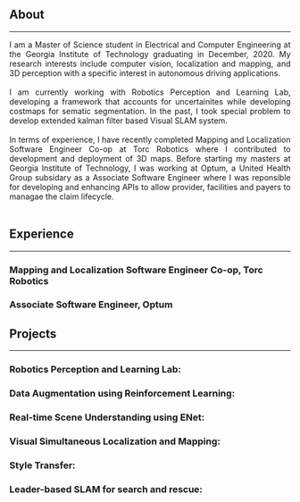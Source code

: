 ## About
---
<div style="text-align: justify"> 

I am a Master of Science student in Electrical and Computer Engineering at the Georgia Institute of Technology graduating in December, 2020. My research interests include computer vision, localization and mapping, and 3D perception with a specific interest in autonomous driving applications. <br><br>
I am currently working with Robotics Perception and Learning Lab, developing a framework that accounts for uncertainites while developing costmaps for sematic segmentation. In the past, I took special problem to develop extended kalman filter based Visual SLAM system.<br><br>
In terms of experience, I have recently completed Mapping and Localization Software Engineer Co-op at Torc Robotics  where I contributed to development and deployment of 3D maps. Before starting my masters at Georgia Institute of Technology, I was working at Optum, a United Health Group subsidary as a Associate Software Engineer where I was reponsible for developing and enhancing APIs to allow provider, facilities and payers to managae the claim lifecycle. <br><br> </div>
<!-- For more information, see my [CV](/pdf/Resume_Anjali_Dhabaria.pdf) -->

## Experience
---

### Mapping and Localization Software Engineer Co-op, Torc Robotics

### Associate Software Engineer, Optum


## Projects
---
### Robotics Perception and Learning Lab:



### Data Augmentation using Reinforcement Learning:


### Real-time Scene Understanding using ENet:


### Visual Simultaneous Localization and Mapping:


### Style Transfer:


### Leader-based SLAM for search and rescue: